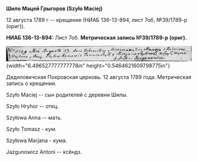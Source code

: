 **Шило Мацей Грыгоров (Szyło Maciej)**

12 августа 1789 г -- крещение (НИАБ 136-13-894, лист 7об, №39/1789-р
(ориг)).

**НИАБ 136-13-894:** Лист 7об. **Метрическая запись №39/1789-р (ориг).**

![](./media/a0049b796317218936b34e30582c7e65e22027ec.png){width="6.496527777777778in"
height="0.5464621609798775in"}

Дедиловичская Покровская церковь. 12 августа 1789 года. Метрическая
запись о крещении.

Szyło Maciej -- сын родителей с деревни Шилы.

Szyło Hryhor -- отец.

Szyłowa Anna -- мать.

Szyło Tomasz - кум.

Szyłowa Marjana - кума.

Jazgunowicz Antoni -- ксёндз.
